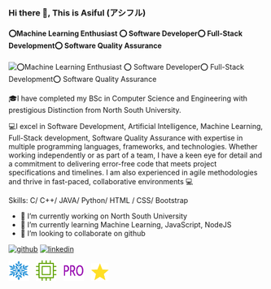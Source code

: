 ### Hi there 👋, This is Asiful (アシフル)
#### ⭕Machine Learning Enthusiast ⭕ Software Developer⭕ Full-Stack Development⭕ Software Quality Assurance
![⭕Machine Learning Enthusiast ⭕ Software Developer⭕ Full-Stack Development⭕ Software Quality Assurance](https://media.licdn.com/dms/image/C4D16AQHLHYb9DsYMoQ/profile-displaybackgroundimage-shrink_350_1400/0/1657293471450?e=1689811200&v=beta&t=0dI7W6f-xQoD5levH90MQTD-5JqK0FqJbeRER9wPN-c)

🎓I have completed my BSc in Computer Science and Engineering with prestigious Distinction from North South University.

💻I excel in Software Development, Artificial Intelligence, Machine Learning, Full-Stack development, Software Quality Assurance with expertise in multiple programming languages, frameworks, and technologies. Whether working independently or as part of a team, I have a keen eye for detail and a commitment to delivering error-free code that meets project specifications and timelines. I am also experienced in agile methodologies and thrive in fast-paced, collaborative environments 💻

Skills: C/ C++/ JAVA/ Python/ HTML / CSS/ Bootstrap

- 🔭 I’m currently working on North South University 
- 🌱 I’m currently learning Machine Learning, JavaScript, NodeJS 
- 👯 I’m looking to collaborate on github 


[<img src='https://cdn.jsdelivr.net/npm/simple-icons@3.0.1/icons/github.svg' alt='github' height='40'>](https://github.com/https://github.com/ABmaxplunck)  [<img src='https://cdn.jsdelivr.net/npm/simple-icons@3.0.1/icons/linkedin.svg' alt='linkedin' height='40'>](https://www.linkedin.com/in/https://www.linkedin.com/in/asiful-bijoy-64b55a183//)  

<a href='https://archiveprogram.github.com/'><img src='https://raw.githubusercontent.com/acervenky/animated-github-badges/master/assets/acbadge.gif' width='40' height='40'></a> <a href='https://docs.github.com/en/developers'><img src='https://raw.githubusercontent.com/acervenky/animated-github-badges/master/assets/devbadge.gif' width='40' height='40'></a> <a href='https://github.com/pricing'><img src='https://raw.githubusercontent.com/acervenky/animated-github-badges/master/assets/pro.gif' width='40' height='40'></a> <a href='https://stars.github.com/'><img src='https://raw.githubusercontent.com/acervenky/animated-github-badges/master/assets/starbadge.gif' width='35' height='35'></a> 

